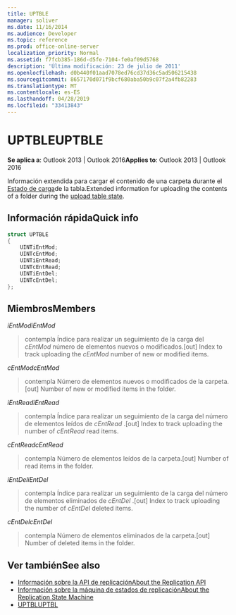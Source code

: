 ```yaml
---
title: UPTBLE
manager: soliver
ms.date: 11/16/2014
ms.audience: Developer
ms.topic: reference
ms.prod: office-online-server
localization_priority: Normal
ms.assetid: f7fcb385-186d-d5fe-7104-fe0af09d5768
description: 'Última modificación: 23 de julio de 2011'
ms.openlocfilehash: d0b440f01aad7078ed76cd37d36c5ad506215438
ms.sourcegitcommit: 8657170d071f9bcf680aba50b9c07f2a4fb82283
ms.translationtype: MT
ms.contentlocale: es-ES
ms.lasthandoff: 04/28/2019
ms.locfileid: "33413843"
---
```

# <a name="uptble"></a><span data-ttu-id="7e540-103">UPTBLE</span><span class="sxs-lookup"><span data-stu-id="7e540-103">UPTBLE</span></span>

<span data-ttu-id="7e540-104">**Se aplica a**: Outlook 2013 | Outlook 2016</span><span class="sxs-lookup"><span data-stu-id="7e540-104">**Applies to**: Outlook 2013 | Outlook 2016</span></span> 
  
<span data-ttu-id="7e540-105">Información extendida para cargar el contenido de una carpeta durante el [Estado de carga](upload-table-state.md)de la tabla.</span><span class="sxs-lookup"><span data-stu-id="7e540-105">Extended information for uploading the contents of a folder during the [upload table state](upload-table-state.md).</span></span>
  
## <a name="quick-info"></a><span data-ttu-id="7e540-106">Información rápida</span><span class="sxs-lookup"><span data-stu-id="7e540-106">Quick info</span></span>

```cpp
struct UPTBLE 
{ 
    UINTiEntMod; 
    UINTcEntMod; 
    UINTiEntRead; 
    UINTcEntRead; 
    UINTiEntDel; 
    UINTcEntDel; 
};
```

## <a name="members"></a><span data-ttu-id="7e540-107">Miembros</span><span class="sxs-lookup"><span data-stu-id="7e540-107">Members</span></span>

 <span data-ttu-id="7e540-108">_iEntMod_</span><span class="sxs-lookup"><span data-stu-id="7e540-108">_iEntMod_</span></span>
  
>  <span data-ttu-id="7e540-109">contempla Índice para realizar un seguimiento de la carga del _cEntMod_ número de elementos nuevos o modificados.</span><span class="sxs-lookup"><span data-stu-id="7e540-109">[out] Index to track uploading the  _cEntMod_ number of new or modified items.</span></span> 
    
 <span data-ttu-id="7e540-110">_cEntMod_</span><span class="sxs-lookup"><span data-stu-id="7e540-110">_cEntMod_</span></span>
  
>  <span data-ttu-id="7e540-111">contempla Número de elementos nuevos o modificados de la carpeta.</span><span class="sxs-lookup"><span data-stu-id="7e540-111">[out] Number of new or modified items in the folder.</span></span> 
    
 <span data-ttu-id="7e540-112">_iEntRead_</span><span class="sxs-lookup"><span data-stu-id="7e540-112">_iEntRead_</span></span>
  
>  <span data-ttu-id="7e540-113">contempla Índice para realizar un seguimiento de la carga del número de elementos leídos de _cEntRead_ .</span><span class="sxs-lookup"><span data-stu-id="7e540-113">[out] Index to track uploading the number of  _cEntRead_ read items.</span></span> 
    
 <span data-ttu-id="7e540-114">_cEntRead_</span><span class="sxs-lookup"><span data-stu-id="7e540-114">_cEntRead_</span></span>
  
>  <span data-ttu-id="7e540-115">contempla Número de elementos leídos de la carpeta.</span><span class="sxs-lookup"><span data-stu-id="7e540-115">[out] Number of read items in the folder.</span></span> 
    
 <span data-ttu-id="7e540-116">_iEntDel_</span><span class="sxs-lookup"><span data-stu-id="7e540-116">_iEntDel_</span></span>
  
>  <span data-ttu-id="7e540-117">contempla Índice para realizar un seguimiento de la carga del número de elementos eliminados de _cEntDel_ .</span><span class="sxs-lookup"><span data-stu-id="7e540-117">[out] Index to track uploading the number of  _cEntDel_ deleted items.</span></span> 
    
 <span data-ttu-id="7e540-118">_cEntDel_</span><span class="sxs-lookup"><span data-stu-id="7e540-118">_cEntDel_</span></span>
  
>  <span data-ttu-id="7e540-119">contempla Número de elementos eliminados de la carpeta.</span><span class="sxs-lookup"><span data-stu-id="7e540-119">[out] Number of deleted items in the folder.</span></span> 
    
## <a name="see-also"></a><span data-ttu-id="7e540-120">Ver también</span><span class="sxs-lookup"><span data-stu-id="7e540-120">See also</span></span>

- [<span data-ttu-id="7e540-121">Información sobre la API de replicación</span><span class="sxs-lookup"><span data-stu-id="7e540-121">About the Replication API</span></span>](about-the-replication-api.md) 
- [<span data-ttu-id="7e540-122">Información sobre la máquina de estados de replicación</span><span class="sxs-lookup"><span data-stu-id="7e540-122">About the Replication State Machine</span></span>](about-the-replication-state-machine.md)
- [<span data-ttu-id="7e540-123">UPTBL</span><span class="sxs-lookup"><span data-stu-id="7e540-123">UPTBL</span></span>](uptbl.md)

